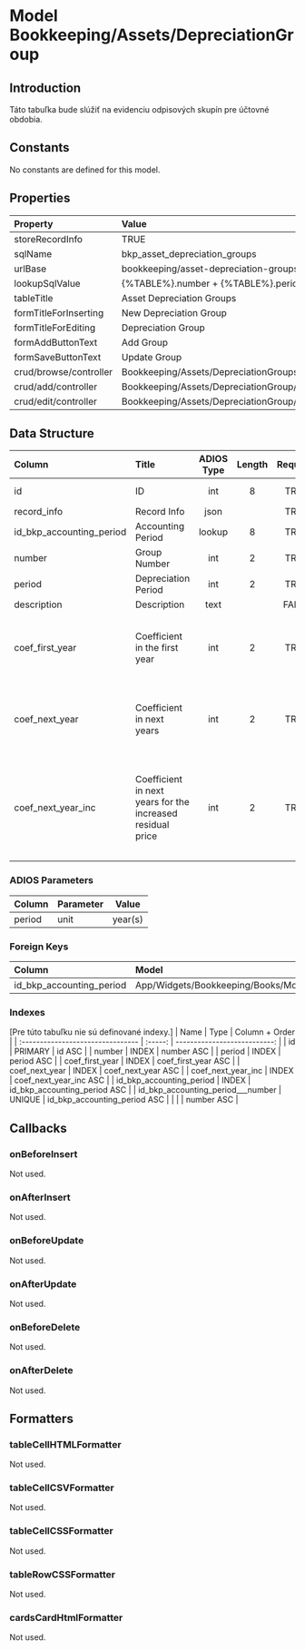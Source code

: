 # Model Bookkeeping/Assets/DepreciationGroup

## Introduction

Táto tabuľka bude slúžiť na evidenciu odpisových skupín pre účtovné obdobia.

## Constants

No constants are defined for this model.

## Properties

| Property               | Value                                          |
| :--------------------- | :--------------------------------------------- |
| storeRecordInfo        | TRUE                                           |
| sqlName                | bkp_asset_depreciation_groups                  |
| urlBase                | bookkeeping/asset-depreciation-groups          |
| lookupSqlValue         | {%TABLE%}.number + {%TABLE%}.period            |
| tableTitle             | Asset Depreciation Groups                      |
| formTitleForInserting  | New Depreciation Group                         |
| formTitleForEditing    | Depreciation Group                             |
| formAddButtonText      | Add Group                                      |
| formSaveButtonText     | Update Group                                   |
| crud/browse/controller | Bookkeeping/Assets/DepreciationGroups          |
| crud/add/controller    | Bookkeeping/Assets/DepreciationGroup/AddOrEdit |
| crud/edit/controller   | Bookkeeping/Assets/DepreciationGroup/AddOrEdit |

## Data Structure

| Column                   | Title                                                      | ADIOS Type | Length | Required | Notes                                                                                    |
| :----------------------- | :--------------------------------------------------------- | :--------: | :----: | :------: | :--------------------------------------------------------------------------------------- |
| id                       | ID                                                         |    int     |   8    |   TRUE   | Unique record ID                                                                         |
| record_info              | Record Info                                                |    json    |        |   TRUE   |                                                                                          |
| id_bkp_accounting_period | Accounting Period                                          |   lookup   |   8    |   TRUE   |                                                                                          |
| number                   | Group Number                                               |    int     |   2    |   TRUE   |                                                                                          |
| period                   | Depreciation Period                                        |    int     |   2    |   TRUE   |                                                                                          |
| description              | Description                                                |    text    |        |  FALSE   |                                                                                          |
| coef_first_year          | Coefficient in the first year                              |    int     |   2    |   TRUE   | Koeficient odpisu pre zrýchlené odpisovanie v prvom roku                                 |
| coef_next_year           | Coefficient in next years                                  |    int     |   2    |   TRUE   | Koeficient odpisu pre zrýchlené odpisovanie v ďalších rokoch                             |
| coef_next_year_inc       | Coefficient in next years for the increased residual price |    int     |   2    |   TRUE   | Koeficient odpisu pre zrýchlené odpisovanie v ďalších rokoch pre zvýšenú zostatkovú cenu |

### ADIOS Parameters

| Column | Parameter | Value   |
| :----- | :-------- | ------- |
| period | unit      | year(s) |

### Foreign Keys

| Column                   | Model                                                    | Relation | OnUpdate | OnDelete |
| :----------------------- | :------------------------------------------------------- | :------: | -------- | -------- |
| id_bkp_accounting_period | App/Widgets/Bookkeeping/Books/Models/AccountingPeriod |   1:N    | Cascade  | Cascade  |

### Indexes
[Pre túto tabuľku nie sú definované indexy.]
| Name                              |  Type   |               Column + Order |
| :-------------------------------- | :-----: | ---------------------------: |
| id                                | PRIMARY |                       id ASC |
| number                            |  INDEX  |                   number ASC |
| period                            |  INDEX  |                   period ASC |
| coef_first_year                   |  INDEX  |          coef_first_year ASC |
| coef_next_year                    |  INDEX  |           coef_next_year ASC |
| coef_next_year_inc                |  INDEX  |       coef_next_year_inc ASC |
| id_bkp_accounting_period          |  INDEX  | id_bkp_accounting_period ASC |
| id_bkp_accounting_period___number | UNIQUE  | id_bkp_accounting_period ASC |
|                                   |         |                   number ASC |

## Callbacks

### onBeforeInsert
Not used.

### onAfterInsert
Not used.

### onBeforeUpdate
Not used.

### onAfterUpdate
Not used.

### onBeforeDelete
Not used.

### onAfterDelete
Not used.

## Formatters

### tableCellHTMLFormatter
Not used.

### tableCellCSVFormatter
Not used.

### tableCellCSSFormatter
Not used.

### tableRowCSSFormatter
Not used.

### cardsCardHtmlFormatter
Not used.
